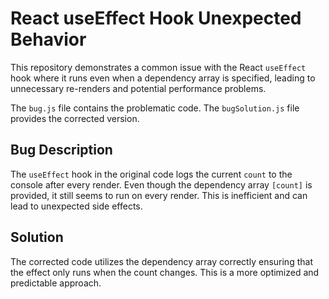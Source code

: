 # React useEffect Hook Unexpected Behavior

This repository demonstrates a common issue with the React `useEffect` hook where it runs even when a dependency array is specified, leading to unnecessary re-renders and potential performance problems. 

The `bug.js` file contains the problematic code. The `bugSolution.js` file provides the corrected version.

## Bug Description
The `useEffect` hook in the original code logs the current `count` to the console after every render.  Even though the dependency array `[count]` is provided, it still seems to run on every render. This is inefficient and can lead to unexpected side effects.

## Solution
The corrected code utilizes the dependency array correctly ensuring that the effect only runs when the count changes.  This is a more optimized and predictable approach.